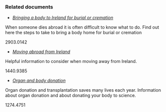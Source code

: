 ###  Related documents

  * [ _Bringing a body to Ireland for burial or cremation_ ](/en/death/practical-arrangements-after-a-death/bringing-a-body-to-ireland-for-burial-or-cremation/)

When someone dies abroad it is often difficult to know what to do. Find out
here the steps to take to bring a body home for burial or cremation

2903.0142

  * [ _Moving abroad from Ireland_ ](/en/moving-country/moving-abroad/leaving-ireland/moving-abroad-from-ireland/)

Helpful information to consider when moving away from Ireland.

1440.9385

  * [ _Organ and body donation_ ](/en/health/health-services/blood-and-organ-donation/organ-and-body-donation/)

Organ donation and transplantation saves many lives each year. Information
about organ donation and about donating your body to science.

1274.4751
